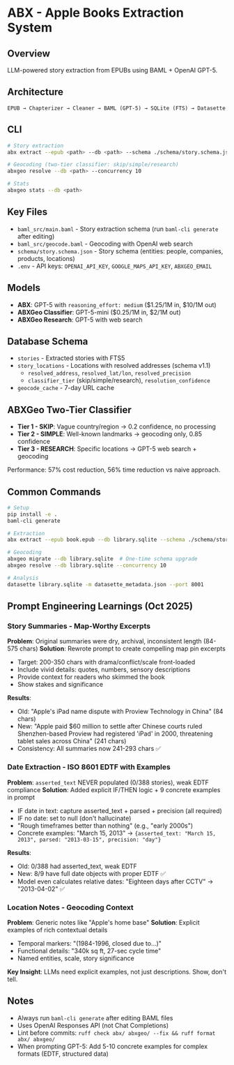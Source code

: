 # ABX - Apple Books Extraction System

## Overview
LLM-powered story extraction from EPUBs using BAML + OpenAI GPT-5.

## Architecture
```
EPUB → Chapterizer → Cleaner → BAML (GPT-5) → SQLite (FTS) → Datasette
```

## CLI
```bash
# Story extraction
abx extract --epub <path> --db <path> --schema ./schema/story.schema.json --batch --verbose

# Geocoding (two-tier classifier: skip/simple/research)
abxgeo resolve --db <path> --concurrency 10

# Stats
abxgeo stats --db <path>
```

## Key Files
- `baml_src/main.baml` - Story extraction schema (run `baml-cli generate` after editing)
- `baml_src/geocode.baml` - Geocoding with OpenAI web search
- `schema/story.schema.json` - Story schema (entities: people, companies, products, locations)
- `.env` - API keys: `OPENAI_API_KEY`, `GOOGLE_MAPS_API_KEY`, `ABXGEO_EMAIL`

## Models
- **ABX**: GPT-5 with `reasoning_effort: medium` ($1.25/1M in, $10/1M out)
- **ABXGeo Classifier**: GPT-5-mini ($0.25/1M in, $2/1M out)
- **ABXGeo Research**: GPT-5 with web search

## Database Schema
- `stories` - Extracted stories with FTS5
- `story_locations` - Locations with resolved addresses (schema v1.1)
  - `resolved_address`, `resolved_lat/lon`, `resolved_precision`
  - `classifier_tier` (skip/simple/research), `resolution_confidence`
- `geocode_cache` - 7-day URL cache

## ABXGeo Two-Tier Classifier
- **Tier 1 - SKIP**: Vague country/region → 0.2 confidence, no processing
- **Tier 2 - SIMPLE**: Well-known landmarks → geocoding only, 0.85 confidence
- **Tier 3 - RESEARCH**: Specific locations → GPT-5 web search + geocoding

Performance: 57% cost reduction, 56% time reduction vs naive approach.

## Common Commands
```bash
# Setup
pip install -e .
baml-cli generate

# Extraction
abx extract --epub book.epub --db library.sqlite --schema ./schema/story.schema.json --batch

# Geocoding
abxgeo migrate --db library.sqlite  # One-time schema upgrade
abxgeo resolve --db library.sqlite --concurrency 10

# Analysis
datasette library.sqlite -m datasette_metadata.json --port 8001
```

## Prompt Engineering Learnings (Oct 2025)

### Story Summaries - Map-Worthy Excerpts
**Problem**: Original summaries were dry, archival, inconsistent length (84-575 chars)
**Solution**: Rewrote prompt to create compelling map pin excerpts
- Target: 200-350 chars with drama/conflict/scale front-loaded
- Include vivid details: quotes, numbers, sensory descriptions
- Provide context for readers who skimmed the book
- Show stakes and significance

**Results**:
- Old: "Apple's iPad name dispute with Proview Technology in China" (84 chars)
- New: "Apple paid $60 million to settle after Chinese courts ruled Shenzhen-based Proview had registered 'iPad' in 2000, threatening tablet sales across China" (241 chars)
- Consistency: All summaries now 241-293 chars ✅

### Date Extraction - ISO 8601 EDTF with Examples
**Problem**: `asserted_text` NEVER populated (0/388 stories), weak EDTF compliance
**Solution**: Added explicit IF/THEN logic + 9 concrete examples in prompt
- IF date in text: capture asserted_text + parsed + precision (all required)
- IF no date: set to null (don't hallucinate)
- "Rough timeframes better than nothing" (e.g., "early 2000s")
- Concrete examples: "March 15, 2013" → `{asserted_text: "March 15, 2013", parsed: "2013-03-15", precision: "day"}`

**Results**:
- Old: 0/388 had asserted_text, weak EDTF
- New: 8/9 have full date objects with proper EDTF ✅
- Model even calculates relative dates: "Eighteen days after CCTV" → "2013-04-02" ✅

### Location Notes - Geocoding Context
**Problem**: Generic notes like "Apple's home base"
**Solution**: Explicit examples of rich contextual details
- Temporal markers: "(1984-1996, closed due to...)"
- Functional details: "340k sq ft, 27-sec cycle time"
- Named entities, scale, story significance

**Key Insight**: LLMs need explicit examples, not just descriptions. Show, don't tell.

## Notes
- Always run `baml-cli generate` after editing BAML files
- Uses OpenAI Responses API (not Chat Completions)
- Lint before commits: `ruff check abx/ abxgeo/ --fix && ruff format abx/ abxgeo/`
- When prompting GPT-5: Add 5-10 concrete examples for complex formats (EDTF, structured data)